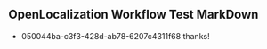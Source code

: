 ## OpenLocalization Workflow Test MarkDown
* 050044ba-c3f3-428d-ab78-6207c4311f68 thanks!

<!--HONumber=Aug16_HO4-->


